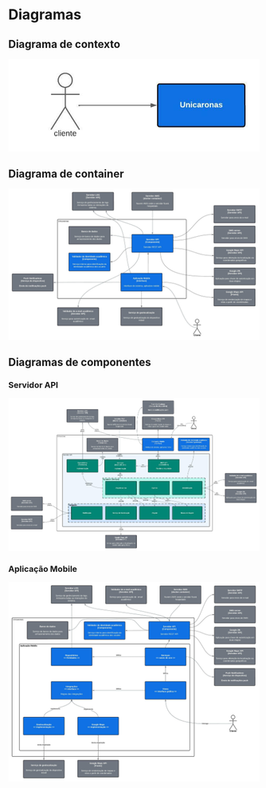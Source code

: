 # Diagramas

## Diagrama de contexto

![Diagrama de contexto](diagramas/contexto.jpeg)

## Diagrama de container

![Diagrama de container](diagramas/container.jpeg)

## Diagramas de componentes

### Servidor API

![Diagrama de componente do servidor API](diagramas/componente_servidor.jpeg)


### Aplicação Mobile

![Diagrama de componente da aplicação mobile](diagramas/componente_mobile.jpeg)
